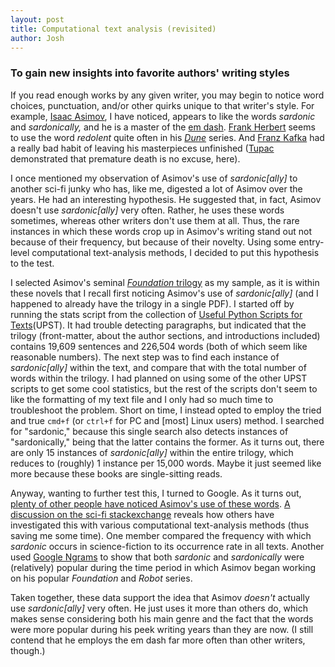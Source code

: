 ```yaml
---
layout: post
title: Computational text analysis (revisited)
author: Josh
---
```


### To gain new insights into favorite authors' writing styles

If you read enough works by any given writer, you may begin to notice word choices, punctuation, and/or other quirks unique to that writer's style. For example, [Isaac Asimov](http://www.asimovonline.com/asimov_home_page.html), I have noticed, appears to like the words *sardonic* and *sardonically,* and he is a master of the [em dash](http://www.thepunctuationguide.com/em-dash.html). [Frank Herbert](https://en.wikipedia.org/wiki/Frank_Herbert) seems to use the word *redolent* quite often in his [*Dune*](https://en.wikipedia.org/wiki/Frank_Herbert#Dune) series. And [Franz Kafka](https://en.wikipedia.org/wiki/Franz_Kafka) had a really bad habit of leaving his masterpieces unfinished ([Tupac](https://en.wikipedia.org/wiki/Tupac_Shakur_discography#Posthumous_albums) demonstrated that premature death is no excuse, here).

I once mentioned my observation of Asimov's use of *sardonic[ally]* to another sci-fi junky who has, like me, digested a lot of Asimov over the years. He had an interesting hypothesis. He suggested that, in fact, Asimov doesn't use *sardonic[ally]* very often. Rather, he uses these words sometimes, whereas other writers don't use them at all. Thus, the rare instances in which these words crop up in Asimov's writing stand out not because of their frequency, but because of their novelty. Using some entry-level computational text-analysis methods, I decided to put this hypothesis to the test.

I selected Asimov's seminal [*Foundation* trilogy](https://en.wikipedia.org/wiki/Foundation_series#Foundation_trilogy) as my sample, as it is within these novels that I recall first noticing Asimov's use of *sardonic[ally]* (and I happened to already have the trilogy in a single PDF). I started off by running the stats script from the collection of [Useful Python Scripts for Texts](https://github.com/libbyh/upst)(UPST). It had trouble detecting paragraphs, but indicated that the trilogy (front-matter, about the author sections, and introductions included) contains 19,609 sentences and 226,504 words (both of which seem like reasonable numbers). The next step was to find each instance of *sardonic[ally]* within the text, and compare that with the total number of words within the trilogy. I had planned on using some of the other UPST scripts to get some cool statistics, but the rest of the scripts don't seem to like the formatting of my text file and I only had so much time to troubleshoot the problem. Short on time, I instead opted to employ the tried and true `cmd+f` (or `ctrl+f` for PC and [most] Linux users) method. I searched for "sardonic," because this single search also detects instances of "sardonically," being that the latter contains the former. As it turns out, there are only 15 instances of *sardonic[ally]* within the entire trilogy, which reduces to (roughly) 1 instance per 15,000 words. Maybe it just seemed like more because these books are single-sitting reads.

Anyway, wanting to further test this, I turned to Google. As it turns out, [plenty of other people have noticed Asimov's use of these words](http://lmgtfy.com/?q=asimov+sardonic). [A discussion on the sci-fi stackexchange](http://scifi.stackexchange.com/questions/67907/whats-with-the-word-sardonic-in-sci-fi) reveals how others have investigated this with various computational text-analysis methods (thus saving me some time). One member compared the frequency with which *sardonic* occurs in science-fiction to its occurrence rate in all texts. Another used [Google Ngrams](https://books.google.com/ngrams/graph?content=sardonic%2C+sardonically&year_start=1800&year_end=2000&corpus=15&smoothing=3&share=&direct_url=t1%3B%2Csardonic%3B%2Cc0%3B.t1%3B%2Csardonically%3B%2Cc0) to show that both *sardonic* and *sardonically* were (relatively) popular during the time period in which Asimov began working on his popular *Foundation* and *Robot* series.

Taken together, these data support the idea that Asimov *doesn't* actually use *sardonic[ally]* very often. He just uses it more than others do, which makes sense considering both his main genre and the fact that the words were more popular during his peek writing years than they are now. (I still contend that he employs the em dash far more often than other writers, though.)
